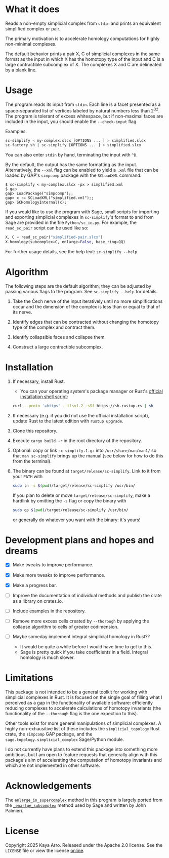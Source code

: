 # What it does

Reads a non-empty simplicial complex from `stdin` and prints an equivalent simplified complex or pair.

The primary motivation is to accelerate homology computations for highly non-minimal complexes.

The default behavior prints a pair X, C of simplicial complexes in the same format as the input in which X has the homotopy type of the input and C is a large contractible subcomplex of X. The complexes X and C are delineated by a blank line.

# Usage

The program reads its input from `stdin`. Each line is a facet presented as a space-separated list of vertices labeled by natural numbers less than 2<sup>32</sup>. The program is tolerant of excess whitespace, but if non-maximal faces are included in the input, you should enable the `--check-input` flag.

Examples:

```bash
sc-simplify < my-complex.slcx [OPTIONS ... ] > simplified.slcx
sc-factory.sh | sc-simplify [OPTIONS ... ] > simplified.slcx
```

You can also enter `stdin` by hand, terminating the input with `^D`.

By the default, the output has the same formatting as the input. Alternatively, the `--xml` flag can be enabled to yield a `.xml` file that can be loaded by GAP's `simpcomp` package with the `SCLoadXML` command:

```
$ sc-simplify < my-complex.slcx -px > simplified.xml
$ gap
gap> LoadPackage("simpcomp");;
gap> x := SCLoadXML("simplified.xml");;
gap> SCHomologyInternal(x);
```

If you would like to use the program with Sage, small scripts for importing and exporting simplicial complexes in `sc-simplify`'s format to and from Sage are provided in the file `Python/sc_io.py`. For example, the `read_sc_pair` script can be used like so:

```python
X, C = read_sc_pair("simplified-pair.slcx")
X.homology(subcomplex=C, enlarge=False, base_ring=QQ)
```

For further usage details, see the help text: `sc-simplify --help`

# Algorithm

The following steps are the default algorithm; they can be adjusted by passing various flags to the program. See `sc-simplify --help` for details.

1. Take the Čech nerve of the input iteratively until no more simplifications occur and the dimension of the complex is less than or equal to that of its nerve.

2. Identify edges that can be contracted without changing the homotopy type of the complex and contract them.

3. Identify collapsible faces and collapse them.

4. Construct a large contractible subcomplex.

# Installation

1. If necessary, install Rust.
   
   - You can your operating system's package manager or Rust's [official installation shell script](https://www.rust-lang.org/tools/install):
   
   ```bash
   curl --proto '=https' --tlsv1.2 -sSf https://sh.rustup.rs | sh
   ```

2. If necessary (e.g. if you did not use the official installation script), update Rust to the latest edition with `rustup upgrade`.

3. Clone this repository.

4. Execute `cargo build -r` in the root directory of the repository.

5. Optional: copy or link `sc-simplify.1.gz` into `/usr/share/man/man1/` so that `man sc-simplify` brings up the manual (see below for how to do this from the terminal).

6. The binary can be found at `target/release/sc-simplify`. Link to it from your `PATH` with
   
   ```bash
   sudo ln -s $(pwd)/target/release/sc-simplify /usr/bin/
   ```
   
   If you plan to delete or move `target/release/sc-simplify`, make a hardlink by omitting the `-s` flag or copy the binary with
   
   ```bash
   sudo cp $(pwd)/target/release/sc-simplify /usr/bin/
   ```
   
   or generally do whatever you want with the binary: it's yours!

# Development plans and hopes and dreams

- [x] Make tweaks to improve performance.

- [x] Make more tweaks to improve performance.

- [x] Make a progress bar.

- [ ] Improve the documentation of individual methods and publish the crate as a library on crates.io.

- [ ] Include examples in the repository.

- [ ] Remove more excess cells created by `--thorough` by applying the collapse algorithm to cells of greater codimension.

- [ ] Maybe someday implement integral simplicial homology in Rust??
  
  - It would be quite a while before I would have time to get to this.
  - Sage is pretty quick if you take coefficients in a field. Integral homology is much slower.

# Limitations

This package is not intended to be a general toolkit for working with simplicial complexes in Rust. It is focused on the single goal of filling what I perceived as a gap in the functionality of available software: efficiently reducing complexes to accelerate calculations of homotopy invariants (the functionality of the `--thorough` flag is the one expection to this).

Other tools exist for more general manipulations of simplicial complexes. A highly non-exhausitive list of these includes the `simplicial_topology` Rust crate, the `simpcomp` GAP package, and the `sage.topology.simplicial_complex` Sage/Python module.

I do not currently have plans to extend this package into something more ambitious, but I am open to feature requests that generally align with this package's aim of accelerating the computation of homotopy invariants and which are not implemented in other software.

# Acknowledgements

The [`enlarge_in_supercomplex`](https://github.com/kaya-arro/sc-simplify/blob/18f794887aeee89266d0038d1942aaa945ec8938/src/simplicial_complex.rs#L170) method in this program is largely ported from the [`_enarlge_subcomplex`](https://github.com/sagemath/sage/blob/871ba9daed15374d6b2ff1c533970f44b70f21e9/src/sage/topology/simplicial_complex.py#L3901) method used by Sage and written by John Palmieri.

# License

Copyright 2025 Kaya Arro. Released under the Apache 2.0 license. See the `LICENSE` file or view the license [online](http://www.apache.org/licenses/LICENSE-2.0).
